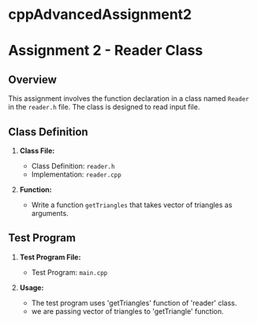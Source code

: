 # cppAdvancedAssignment2
# Assignment 2 - Reader Class
 
## Overview
 
This assignment involves the function declaration in a class named `Reader` in the `reader.h` file. The class is designed to read input file.
 
## Class Definition
 
1. **Class File:**
   - Class Definition: `reader.h`
   - Implementation: `reader.cpp`
 
2. **Function:**
   - Write a function `getTriangles` that takes vector of triangles as arguments.
 
## Test Program
 
1. **Test Program File:**
   - Test Program: `main.cpp`
 
2. **Usage:**
   - The test program uses 'getTriangles' function of 'reader' class.
   - we are passing vector of triangles to 'getTriangle' function.
   
   
